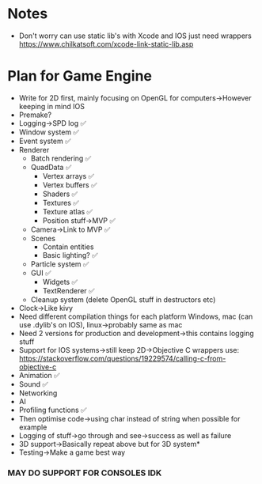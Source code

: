 # Notes

* Don't worry can use static lib's with Xcode and IOS just need wrappers https://www.chilkatsoft.com/xcode-link-static-lib.asp

# Plan for Game Engine

* Write for 2D first, mainly focusing on OpenGL for computers->However keeping in mind IOS
* Premake?
* Logging->SPD log ✅
* Window system ✅
* Event system ✅
* Renderer
  - Batch rendering ✅
  - QuadData ✅
    - Vertex arrays ✅
    - Vertex buffers ✅
    - Shaders ✅
    - Textures ✅
    - Texture atlas ✅
    - Position stuff->MVP ✅
  - Camera->Link to MVP ✅
  - Scenes
    - Contain entities
    - Basic lighting? ✅
  - Particle system ✅
  - GUI ✅
    - Widgets ✅
    - TextRenderer ✅
  - Cleanup system (delete OpenGL stuff in destructors etc)
* Clock->Like kivy
* Need different compilation things for each platform Windows, mac (can use .dylib's on IOS), linux->probably same as mac
* Need 2 versions for production and development->this contains logging stuff
* Support for IOS systems->still keep 2D->Objective C wrappers use: https://stackoverflow.com/questions/19229574/calling-c-from-objective-c
* Animation ✅
* Sound ✅
* Networking
* AI
* Profiling functions ✅
* Then optimise code->using char instead of string when possible for example
* Logging of stuff->go through and see->success as well as failure
* 3D support->Basically repeat above but for 3D system*
* Testing->Make a game best way

### MAY DO SUPPORT FOR CONSOLES IDK
